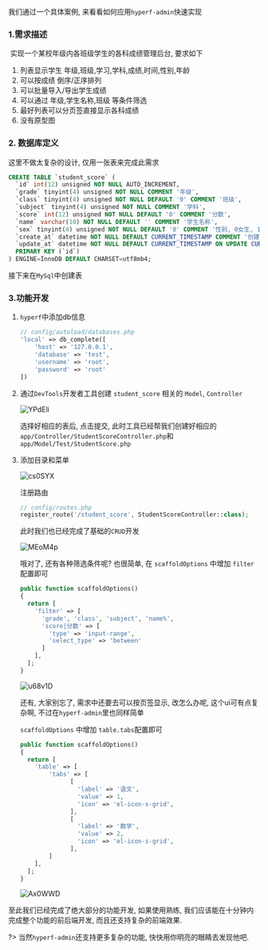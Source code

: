 我们通过一个具体案例, 来看看如何应用`hyperf-admin`快速实现

### 1.需求描述

​	实现一个某校年级内各班级学生的各科成绩管理后台, 要求如下

1.  列表显示学生 年级,班级,学习,学科,成绩,时间,性别,年龄
2.  可以按成绩 倒序/正序排列
3.  可以批量导入/导出学生成绩
4.  可以通过 年级,学生名称,班级 等条件筛选
5.  最好列表可以分页签直接显示各科成绩
6.  没有原型图

### 2. 数据库定义

这里不做太复杂的设计, 仅用一张表来完成此需求

```sql
CREATE TABLE `student_score` (
  `id` int(12) unsigned NOT NULL AUTO_INCREMENT,
  `grade` tinyint(4) unsigned NOT NULL COMMENT '年级',
  `class` tinyint(4) unsigned NOT NULL DEFAULT '0' COMMENT '班级',
  `subject` tinyint(4) unsigned NOT NULL COMMENT '学科',
  `score` int(12) unsigned NOT NULL DEFAULT '0' COMMENT '分数',
  `name` varchar(10) NOT NULL DEFAULT '' COMMENT '学生名称',
  `sex` tinyint(4) unsigned NOT NULL DEFAULT '0' COMMENT '性别, 0女生, 1男生',
  `create_at` datetime NOT NULL DEFAULT CURRENT_TIMESTAMP COMMENT '创建时间',
  `update_at` datetime NOT NULL DEFAULT CURRENT_TIMESTAMP ON UPDATE CURRENT_TIMESTAMP COMMENT '更新时间',
  PRIMARY KEY (`id`)
) ENGINE=InnoDB DEFAULT CHARSET=utf8mb4;
```

接下来在`MySql`中创建表

### 3.功能开发

1.  `hyperf`中添加db信息

    ```php
    // config/autoload/databases.php
    'local' => db_complete([
        'host' => '127.0.0.1',
        'database' => 'test',
        'username' => 'root',
        'password' => 'root'
    ])
    ```

2.  通过`DevTools`开发者工具创建 `student_score` 相关的 `Model`, `Controller`

    ![YPdEli](https://cdn.jsdelivr.net/gh/daodao97/FigureBed@master/uPic/YPdEli.png)

    选择好相应的表后, 点击提交, 此时工具已经帮我们创建好相应的`app/Controller/StudentScoreController.php`和`app/Model/Test/StudentScore.php`

3.  添加目录和菜单

    ![cs0SYX](https://cdn.jsdelivr.net/gh/daodao97/FigureBed@master/uPic/cs0SYX.png)

    注册路由

    ```php
    // config/routes.php
    register_route('/student_score', StudentScoreController::class);
    ```

    此时我们也已经完成了基础的`CRUD`开发

    ![MEoM4p](https://cdn.jsdelivr.net/gh/daodao97/FigureBed@master/uPic/MEoM4p.png)

    哦对了, 还有各种筛选条件呢? 也很简单, 在 `scaffoldOptions` 中增加 `filter`配置即可

    ```php
    public function scaffoldOptions()
    {
      return [
        'filter' => [
          'grade', 'class', 'subject', 'name%',
          'score|分数' => [
            'type' => 'input-range',
            'select_type' => 'between'
          ]
        ],
      ];
    }
    ```

    ![u68v1D](https://cdn.jsdelivr.net/gh/daodao97/FigureBed@master/uPic/u68v1D.png)

    还有, 大家别忘了, 需求中还要去可以按页签显示, 改怎么办呢, 这个ui可有点复杂啊, 不过在`hyperf-admin`里也同样简单

     `scaffoldOptions` 中增加 `table.tabs`配置即可

    ```php
    public function scaffoldOptions()
    {
      return [
        'table' => [
          	'tabs' => [
                  [
                    'label' => '语文',
                    'value' => 1,
                    'icon' => 'el-icon-s-grid',
                  ],
                  [
                    'label' => '数学',
                    'value' => 2,
                    'icon' => 'el-icon-s-grid',
                  ],
            ]
        ],
      ];
    }
    ```

    ![Ax0WWD](https://cdn.jsdelivr.net/gh/daodao97/FigureBed@master/uPic/Ax0WWD.png)

至此我们已经完成了绝大部分的功能开发, 如果使用熟练, 我们应该能在十分钟内完成整个功能的前后端开发, 而且还支持复杂的前端效果.

?> 当然`hyperf-admin`还支持更多复杂的功能, 快快用你明亮的眼睛去发现他吧.
